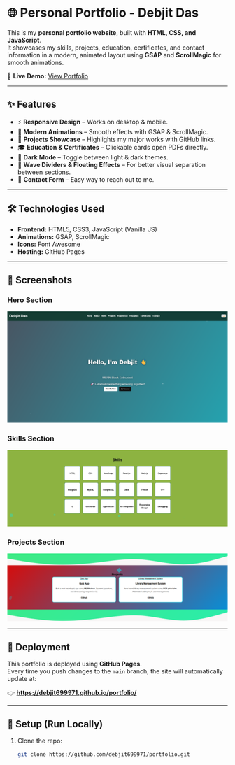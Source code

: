 # 🌐 Personal Portfolio - Debjit Das

This is my **personal portfolio website**, built with **HTML, CSS, and JavaScript**.  
It showcases my skills, projects, education, certificates, and contact information in a modern, animated layout using **GSAP** and **ScrollMagic** for smooth animations.  

🔗 **Live Demo:** [View Portfolio](https://debjit699971.github.io/portfolio/)  

---

## ✨ Features

- ⚡ **Responsive Design** – Works on desktop & mobile.
- 🎨 **Modern Animations** – Smooth effects with GSAP & ScrollMagic.
- 📂 **Projects Showcase** – Highlights my major works with GitHub links.
- 🎓 **Education & Certificates** – Clickable cards open PDFs directly.
- 🌙 **Dark Mode** – Toggle between light & dark themes.
- 🌊 **Wave Dividers & Floating Effects** – For better visual separation between sections.
- 📧 **Contact Form** – Easy way to reach out to me.

---

## 🛠️ Technologies Used

- **Frontend:** HTML5, CSS3, JavaScript (Vanilla JS)
- **Animations:** GSAP, ScrollMagic
- **Icons:** Font Awesome
- **Hosting:** GitHub Pages

---

## 📸 Screenshots

### Hero Section  
![Hero Section](assets/screenshots/hero.png)

### Skills Section  
![Skills](assets/screenshots/skills.png)

### Projects Section  
![Projects](assets/screenshots/projects.png)

---

## 🚀 Deployment

This portfolio is deployed using **GitHub Pages**.  
Every time you push changes to the `main` branch, the site will automatically update at:

👉 **https://debjit699971.github.io/portfolio/**

---

## 📌 Setup (Run Locally)

1. Clone the repo:
   ```bash
   git clone https://github.com/debjit699971/portfolio.git
